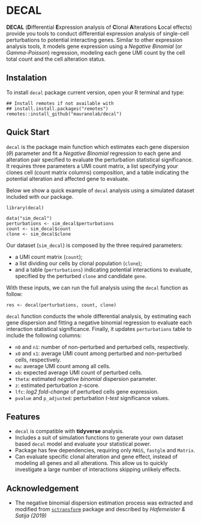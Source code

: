 # DECAL

**DECAL** (**D**ifferential **E**xpression analysis of **C**lonal
**A**lterations **L**ocal effects) provide you tools to conduct differential
expression analysis of single-cell perturbations to potential interacting
genes.
Similar to other expression analysis tools, it models gene expression using
a _Negative Binomial_ (or _Gamma-Poisson_) regression, modeling each gene
UMI count by the cell total count and the cell alteration status.

## Instalation

To install `decal` package current version, open your R terminal and type:

```{r installation, eval = FALSE}
## Install remotes if not available with
## install.install.packages("remotes")
remotes::install_github("mauranolab/decal")
```

## Quick Start

`decal` is the package main function which estimates each gene dispersion
($\theta$) parameter and fit a _Negative Binomial_ regression to each gene
and alteration pair specified to evaluate the perturbation statistical
significance.
It requires three parameters a UMI count matrix, a list specifying your clones
cell (count matrix columns) composition, and a table indicating the potential
alteration and affected gene to evaluate.

Below we show a quick example of `decal` analysis using a simulated dataset
included with our package.

```{r quick_start}
library(decal)

data("sim_decal")
perturbations <- sim_decal$perturbations
count <- sim_decal$count
clone <- sim_decal$clone
```

Our dataset (`sim_decal`) is composed by the three required parameters:

- a UMI count matrix (`count`);
- a list dividing our cells by clonal population (`clone`);
- and a table (`perturbations`) indicating potential interactions to evaluate,
  specified by the perturbed `clone` and candidate `gene`.

With these inputs, we can run the full analysis using the `decal` function as
follow:

```{r quick_start_run}
res <- decal(perturbations, count, clone)
```

`decal` function conducts the whole differential analysis, by estimating each
gene dispersion and fitting a negative binomial regression to evaluate each
interaction statistical significance.
Finally, it updates `perturbations` table to include the following columns:

- `n0` and `n1`: number of non-perturbed and perturbed cells, respectively.
- `x0` and `x1`: average UMI count among perturbed and non-perturbed cells,
  respectively.
- `mu`: average UMI count among all cells.
- `xb`: expected average UMI count of perturbed cells.
- `theta`: estimated _negative binomial_ dispersion parameter.
- `z`: estimated perturbation z-score.
- `lfc`: _log2 fold-change_ of perturbed cells gene expression.
- `pvalue` and `p_adjusted`: perturbation _t-test_ significance values.

## Features

- `decal` is compatible with **tidyverse** analysis.
- Includes a suit of simulation functions to generate your own dataset based
  `decal` model and evaluate your statistical power.
- Package has few dependencies, requiring only `MASS`, `fastglm` and `Matrix`.
- Can evaluate specific clonal alteration and gene effect, instead of
  modeling all genes and all alterations. This allow us to quickly investigate
  a large number of interactions skipping unlikely effects.

## Acknowledgement

- The negative binomial dispersion estimation process was extracted and modified
  from [`sctransform`](https://github.com/ChristophH/sctransform) package and
  described by _Hafemeister & Satija (2019)_